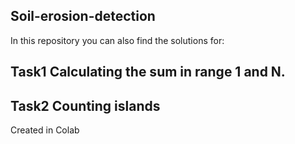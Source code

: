 ## Soil-erosion-detection


In this repository you can also find the solutions for:
## Task1 Calculating the sum in range 1 and N.
## Task2 Counting islands





Created in Colab
